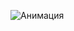 
![Анимация](https://user-images.githubusercontent.com/80418108/150293746-b850e8ef-ece4-4381-ae5c-448ab1bbf5d4.gif)
